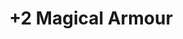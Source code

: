 ---
title: "+2 Magical Armour"
canonical: "skill/plus-2-magical-armour"
lists:
    - magical-pattern-loresheet
tier: 4
osp_cost: 40
prerequisites: ["plus-1-magical-armour"]
---